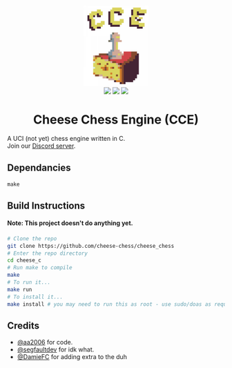 <div align="center">
    <img src="./assets/cheese_nobg.png" width=150px><br>
    <img src="https://img.shields.io/github/commit-activity/w/cheese-chess/cheese_c?style=flat-square">
    <img src="https://img.shields.io/github/license/cheese-chess/cheese_c?style=flat-square">
    <img src="https://img.shields.io/discord/872146521183903804?style=flat-square">
    <h1>Cheese Chess Engine (CCE)</h1>

</div>

A UCI (not yet) chess engine written in C.
<br>
Join our [Discord server](https://discord.gg/FBzkBQhz3A).

## Dependancies
```
make
```

## Build Instructions
#### Note: This project doesn't do anything yet.
```bash
# Clone the repo
git clone https://github.com/cheese-chess/cheese_chess
# Enter the repo directory
cd cheese_c
# Run make to compile
make
# To run it...
make run
# To install it...
make install # you may need to run this as root - use sudo/doas as required.
```

## Credits
- [@aa2006](https://github.com/aa2006) for code.
- [@segfaultdev](https://github.com/segfaultdev) for idk what.
- [@DamieFC](https://github.com/DamieFC) for adding extra to the duh
